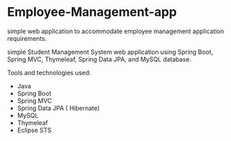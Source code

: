 # Employee-Management-app
simple web application to accommodate employee management application requirements.

 simple Student Management System web application using Spring Boot, Spring MVC, Thymeleaf, Spring Data JPA, and MySQL database.
 
 Tools and technologies used:
- Java
- Spring Boot
- Spring MVC
- Spring Data JPA ( Hibernate)
- MySQL
- Thymeleaf
- Eclipse STS
